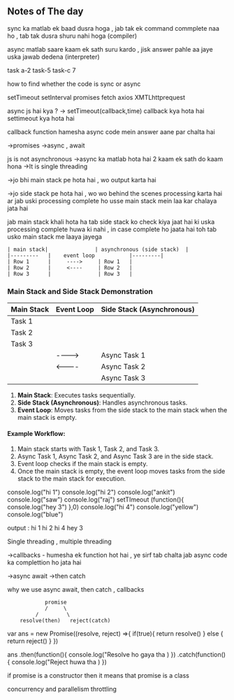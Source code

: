 ## Notes of The day

sync ka  matlab ek baad dusra hoga , jab tak ek command commplete naa ho , tab tak dusra shuru nahi hoga (compiler)

async matlab saare kaam ek sath suru kardo , jisk answer pahle aa jaye uska jawab dedena (interpreter)

task a-2
task-5 
task-c 7

how to find whether the code is sync or async

setTimeout
setInterval promises
fetch
axios
XMTLhttprequest


async js hai kya ?
->
setTimeout(callback,time)
callback kya hota hai 
settimeout kya hota hai 

callback function hamesha async code mein answer aane par chalta hai 


->promises
->async , await





js is not asynchronous 
->async ka matlab hota hai 2 kaam ek sath do kaam hona
->It is single threading


->jo bhi main stack pe hota hai , wo output karta  hai

->jo side stack pe hota hai , wo wo behind the scenes processing karta hai ar jab uski processing complete ho usse main stack mein laa kar chalaya jata hai 

jab main stack khali hota ha tab side stack ko check kiya jaat hai ki uska processing complete huwa ki nahi , in case complete ho jaata hai toh tab usko main stack me laaya jayega


```
| main stack|               | asynchronous (side stack)  |
|---------   |    event loop           |---------|
| Row 1      |     ---->     | Row 1   |
| Row 2      |     <----     | Row 2   |
| Row 3      |               | Row 3   |
```
### Main Stack and Side Stack Demonstration

| Main Stack | Event Loop | Side Stack (Asynchronous) |
|------------|------------|---------------------------|
| Task 1     |            |                           |
| Task 2     |            |                           |
| Task 3     |            |                           |
|            |   ---->    | Async Task 1              |
|            |   <----    | Async Task 2              |
|            |            | Async Task 3              |

1. **Main Stack**: Executes tasks sequentially.
2. **Side Stack (Asynchronous)**: Handles asynchronous tasks.
3. **Event Loop**: Moves tasks from the side stack to the main stack when the main stack is empty.

#### Example Workflow:
1. Main stack starts with Task 1, Task 2, and Task 3.
2. Async Task 1, Async Task 2, and Async Task 3 are in the side stack.
3. Event loop checks if the main stack is empty.
4. Once the main stack is empty, the event loop moves tasks from the side stack to the main stack for execution.


console.log("hi 1")
console.log("hi 2")
console.log("ankit")
console.log("saw")
console.log("raj")
setTImeout (function(){
    console.log("hey 3")
},0)
console.log("hi 4")
console.log("yellow")
console.log("blue")

output :
hi 1
hi 2
hi 4
hey 3


Single threading , multiple threading

->callbacks - humesha ek function hot hai ,
         ye sirf tab chalta  jab async code ka complettion ho jata hai

->async await
->then catch 

why we use async await, then catch , callbacks

                promise
                /     \
             /         \
        resolve(then)   reject(catch)

var ans = new Promise((resolve, reject) =>{
    if(true){
        return resolve()
    } else {
        return reject()
    }
})

ans
.then(function(){
    console.log("Resolve ho gaya tha )
})
.catch(function(){
    console.log("Reject huwa tha )
})



if promise is a constructor then it means that promise is a class

concurrency and parallelism
throttling




